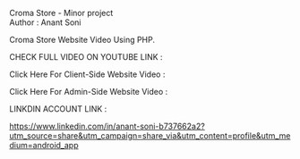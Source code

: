 Croma Store - Minor project
<br>
Author : Anant Soni


Croma Store Website Video Using PHP.


CHECK FULL VIDEO ON YOUTUBE LINK :


Click Here For Client-Side Website Video : 




Click Here For Admin-Side Website Video : 




LINKDIN ACCOUNT LINK :

https://www.linkedin.com/in/anant-soni-b737662a2?utm_source=share&utm_campaign=share_via&utm_content=profile&utm_medium=android_app
